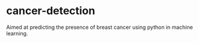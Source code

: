 # cancer-detection
Aimed at predicting the presence of breast cancer using python in machine learning.
